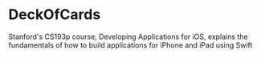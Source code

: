 # DeckOfCards
Stanford's CS193p course, Developing Applications for iOS, explains the fundamentals of how to build applications for iPhone and iPad using Swift
